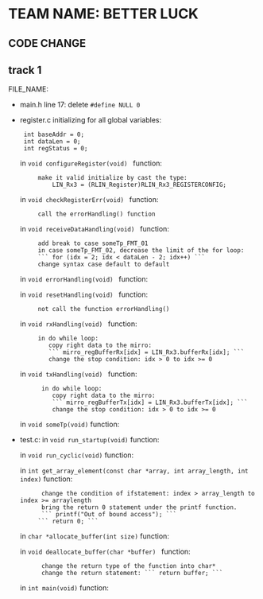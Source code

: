 # TEAM NAME: BETTER LUCK

## CODE CHANGE
## track 1
FILE_NAME:
 - main.h
    line 17: delete ```#define NULL 0   ```
 - register.c
    initializing for all global variables: 

        int baseAddr = 0; 
        int dataLen = 0; 
        int regStatus = 0;

    in ```void configureRegister(void) ``` function:

            make it valid initialize by cast the type:
                LIN_Rx3 = (RLIN_Register)RLIN_Rx3_REGISTERCONFIG;

     in ```void checkRegisterErr(void) ``` function:

            call the errorHandling() function
     
     in ```void receiveDataHandling(void) ``` function:

            add break to case someTp_FMT_01
            in case someTp_FMT_02, decrease the limit of the for loop:
            ``` for (idx = 2; idx < dataLen - 2; idx++) ```
            change syntax case default to default
     
     in ```void errorHandling(void) ``` function:

            
     in ```void resetHandling(void) ``` function:
            
            not call the function errorHandling()
    
     in ```void rxHandling(void) ``` function:
            
            in do while loop:
               copy right data to the mirro:
               ``` mirro_regBufferRx[idx] = LIN_Rx3.bufferRx[idx]; ```
               change the stop condition: idx > 0 to idx >= 0
     
      in ```void txHandling(void) ``` function:

             in do while loop:
                copy right data to the mirro:
                ``` mirro_regBufferTx[idx] = LIN_Rx3.bufferTx[idx]; ```
                change the stop condition: idx > 0 to idx >= 0
      
      in ``` void someTp(void) ``` function:
 - test.c:
      in ``` void run_startup(void) ``` function:
      
      in ``` void run_cyclic(void) ``` function:
      
      in ``` int get_array_element(const char *array, int array_length, int index) ``` function:
      
             change the condition of ifstatement: index > array_length to index >= arraylength
             bring the return 0 statement under the printf function.
             ``` printf("Out of bound access"); ```
	    	``` return 0; ```
      in ``` char *allocate_buffer(int size) ``` function:
             
             
      in ``` void deallocate_buffer(char *buffer)  ``` function:  
      
             change the return type of the function into char*
             change the return statement: ``` return buffer; ```
	     
      in ``` int main(void) ``` function:
             
            
